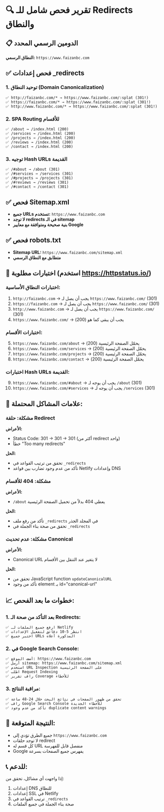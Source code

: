 # 🔍 تقرير فحص شامل للـ Redirects والنطاق

## 📋 الدومين الرسمي المحدد
**النطاق الرسمي:** `https://www.faizanbc.com`

## ✅ فحص إعدادات _redirects

### 1. توحيد النطاق (Domain Canonicalization)
```
✅ http://faizanbc.com/* → https://www.faizanbc.com/:splat (301!)
✅ https://faizanbc.com/* → https://www.faizanbc.com/:splat (301!)
✅ http://www.faizanbc.com/* → https://www.faizanbc.com/:splat (301!)
```

### 2. SPA Routing للأقسام
```
✅ /about → /index.html (200)
✅ /services → /index.html (200)
✅ /projects → /index.html (200)
✅ /reviews → /index.html (200)
✅ /contact → /index.html (200)
```

### 3. توجيه Hash URLs القديمة
```
✅ /#about → /about (301)
✅ /#services → /services (301)
✅ /#projects → /projects (301)
✅ /#reviews → /reviews (301)
✅ /#contact → /contact (301)
```

## ✅ فحص Sitemap.xml
- **جميع URLs تستخدم:** `https://www.faizanbc.com`
- **لا توجد redirects في الـ sitemap**
- **بنية صحيحة ومتوافقة مع معايير Google**

## ✅ فحص robots.txt
- **Sitemap URL:** `https://www.faizanbc.com/sitemap.xml`
- **متطابق مع النطاق الرسمي**

## 🧪 اختبارات مطلوبة (استخدم https://httpstatus.io/)

### اختبارات النطاق الأساسية:
1. `http://faizanbc.com` → يجب أن يصل لـ `https://www.faizanbc.com/` (301)
2. `https://faizanbc.com` → يجب أن يصل لـ `https://www.faizanbc.com/` (301)
3. `http://www.faizanbc.com` → يجب أن يصل لـ `https://www.faizanbc.com/` (301)
4. `https://www.faizanbc.com/` → يجب أن يبقى كما هو (200)

### اختبارات الأقسام:
5. `https://www.faizanbc.com/about` → يحمّل الصفحة الرئيسية (200)
6. `https://www.faizanbc.com/services` → يحمّل الصفحة الرئيسية (200)
7. `https://www.faizanbc.com/projects` → يحمّل الصفحة الرئيسية (200)
8. `https://www.faizanbc.com/contact` → يحمّل الصفحة الرئيسية (200)

### اختبارات Hash URLs القديمة:
9. `https://www.faizanbc.com/#about` → يجب أن يوجه لـ `/about` (301)
10. `https://www.faizanbc.com/#services` → يجب أن يوجه لـ `/services` (301)

## 🚨 علامات المشاكل المحتملة:

### مشكلة: حلقة Redirect
**الأعراض:** 
- Status Code: 301 → 301 → 301 (أكثر من redirect واحد)
- خطأ "Too many redirects"

**الحل:**
- تحقق من ترتيب القواعد في `_redirects`
- تأكد من عدم وجود تضارب بين قواعد Netlify وإعدادات DNS

### مشكلة: 404 للأقسام
**الأعراض:**
- `/about` يعطي 404 بدلاً من تحميل الصفحة الرئيسية

**الحل:**
- تأكد من رفع ملف `_redirects` في المجلد الجذر
- تحقق من صحة بناء الجملة في `_redirects`

### مشكلة: عدم تحديث Canonical
**الأعراض:**
- Canonical URL لا يتغير عند التنقل بين الأقسام

**الحل:**
- تحقق من JavaScript function `updateCanonicalURL`
- تأكد من وجود element بـ id="canonical-url"

## 📈 خطوات ما بعد الفحص:

### 1. بعد التأكد من صحة الـ Redirects:
```
✅ ارفع جميع الملفات لـ Netlify
✅ انتظر 5-10 دقائق لتفعيل الإعدادات
✅ اختبر جميع URLs المذكورة أعلاه
```

### 2. في Google Search Console:
```
✅ أضف الموقع: https://www.faizanbc.com
✅ أرسل sitemap: https://www.faizanbc.com/sitemap.xml
✅ استخدم URL Inspection على الصفحة الرئيسية
✅ اطلب Request Indexing
✅ راقب تقرير Coverage للأخطاء
```

### 3. مراقبة النتائج:
```
✅ تحقق من ظهور الصفحات في نتائج البحث خلال 24-48 ساعة
✅ راقب Google Search Console للأخطاء الجديدة
✅ تأكد من عدم وجود duplicate content warnings
```

## 🎯 النتيجة المتوقعة:
- جميع الطرق تؤدي إلى `https://www.faizanbc.com`
- لا توجد حلقات redirect
- كل قسم له URL منفصل قابل للفهرسة
- Google يفهرس جميع الصفحات بسرعة

## 📞 للدعم:
إذا واجهت أي مشاكل، تحقق من:
1. إعدادات DNS للنطاق
2. إعدادات SSL في Netlify
3. ترتيب القواعد في `_redirects`
4. صحة بناء الجملة في جميع الملفات
